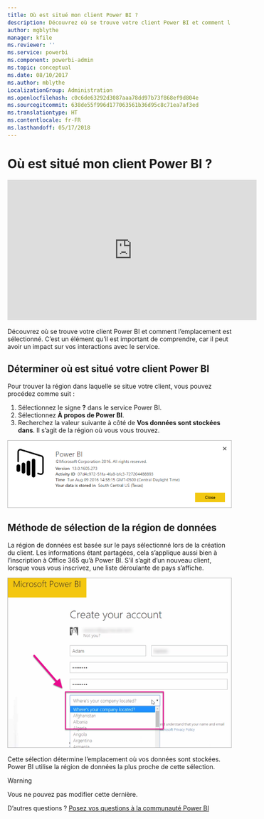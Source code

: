 ```yaml
---
title: Où est situé mon client Power BI ?
description: Découvrez où se trouve votre client Power BI et comment l’emplacement est sélectionné. C’est un élément qu’il est important de comprendre, car il peut avoir un impact sur vos interactions avec le service.
author: mgblythe
manager: kfile
ms.reviewer: ''
ms.service: powerbi
ms.component: powerbi-admin
ms.topic: conceptual
ms.date: 08/10/2017
ms.author: mblythe
LocalizationGroup: Administration
ms.openlocfilehash: c0c6de63292d3087aaa78dd97b73f868ef9d804e
ms.sourcegitcommit: 638de55f996d177063561b36d95c8c71ea7af3ed
ms.translationtype: HT
ms.contentlocale: fr-FR
ms.lasthandoff: 05/17/2018
---
```

# <a name="where-is-my-power-bi-tenant-located"></a>Où est situé mon client Power BI ?
<iframe width="560" height="315" src="https://www.youtube.com/embed/0fOxaHJPvdM?showinfo=0" frameborder="0" allowfullscreen></iframe>

Découvrez où se trouve votre client Power BI et comment l’emplacement est sélectionné. C’est un élément qu’il est important de comprendre, car il peut avoir un impact sur vos interactions avec le service.

## <a name="how-to-determine-where-your-power-bi-tenant-is-located"></a>Déterminer où est situé votre client Power BI
Pour trouver la région dans laquelle se situe votre client, vous pouvez procédez comme suit :

1. Sélectionnez le signe **?** dans le service Power BI.
2. Sélectionnez **À propos de Power BI**.
3. Recherchez la valeur suivante à côté de **Vos données sont stockées dans**. Il s’agit de la région où vous vous trouvez.

![](media/service-admin-where-is-my-tenant-located/power-bi-data-region.png)

## <a name="how-the-data-region-is-selected"></a>Méthode de sélection de la région de données
La région de données est basée sur le pays sélectionné lors de la création du client. Les informations étant partagées, cela s’applique aussi bien à l’inscription à Office 365 qu’à Power BI. S’il s’agit d’un nouveau client, lorsque vous vous inscrivez, une liste déroulante de pays s’affiche.

![](media/service-admin-where-is-my-tenant-located/sign-up-country-selection.png)

Cette sélection détermine l’emplacement où vos données sont stockées. Power BI utilise la région de données la plus proche de cette sélection.

> [!WARNING]
> Vous ne pouvez pas modifier cette dernière.
> 
> 

D’autres questions ? [Posez vos questions à la communauté Power BI](http://community.powerbi.com/)

